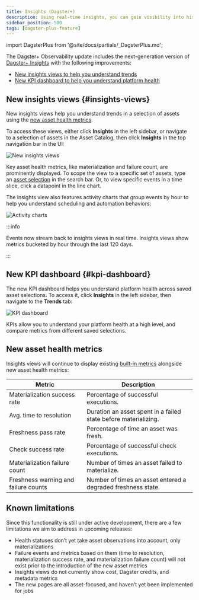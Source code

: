 ```yaml
---
title: Insights (Dagster+)
description: Using real-time insights, you can gain visibility into historical asset health and usage metrics in Dagster+.
sidebar_position: 500
tags: [dagster-plus-feature]
---
```


import DagsterPlus from '@site/docs/partials/\_DagsterPlus.md';

<DagsterPlus />

The Dagster+ Observability update includes the next-generation version of [Dagster+ Insights](/guides/log-debug/insights) with the following improvements:

- [New insights views to help you understand trends](#insights-views)
- [New KPI dashboard to help you understand platform health](#kpi-dashboard)

## New insights views \{#insights-views}

New insights views help you understand trends in a selection of assets using the [new asset health metrics](#new-asset-health-metrics).

To access these views, either click **Insights** in the left sidebar, or navigate to a selection of assets in the Asset Catalog, then click **Insights** in the top navigation bar in the UI:

![New insights views](/images/guides/operate/insights_v2/insights_ui.png)

Key asset health metrics, like materialization and failure count, are prominently displayed. To scope the view to a specific set of assets, type an [asset selection](/guides/build/assets/asset-selection-syntax/reference) in the search bar. Or, to view specific events in a time slice, click a datapoint in the line chart.

The insights view also features activity charts that group events by hour to help you understand scheduling and automation behaviors:

![Activity charts](/images/guides/operate/insights_v2/activity_charts.png)

:::info

Events now stream back to insights views in real time. Insights views show metrics bucketed by hour through the last 120 days.

:::

## New KPI dashboard \{#kpi-dashboard}

The new KPI dashboard helps you understand platform health across saved asset selections. To access it, click **Insights** in the left sidebar, then navigate to the **Trends** tab:

![KPI dashboard](/images/guides/operate/insights_v2/kpis.png)

KPIs allow you to understand your platform health at a high level, and compare metrics from different saved selections.

## New asset health metrics

Insights views will continue to display existing [built-in metrics](/guides/log-debug/insights#built-in-metrics) alongside new asset health metrics:

| Metric                               | Description                                                     |
| ------------------------------------ | --------------------------------------------------------------- |
| Materialization success rate         | Percentage of successful executions.                            |
| Avg. time to resolution              | Duration an asset spent in a failed state before materializing. |
| Freshness pass rate                  | Percentage of time an asset was fresh.                          |
| Check success rate                   | Percentage of successful check executions.                      |
| Materialization failure count        | Number of times an asset failed to materialize.                 |
| Freshness warning and failure counts | Number of times an asset entered a degraded freshness state.    |

## Known limitations

Since this functionality is still under active development, there are a few limitations we aim to address in upcoming releases:

- Health statuses don’t yet take asset observations into account, only materializations
- Failure events and metrics based on them (time to resolution, materialization success rate, and materialization failure count) will not exist prior to the introduction of the new asset metrics
- Insights views do not currently show cost, Dagster credits, and metadata metrics
- The new pages are all asset-focused, and haven’t yet been implemented for jobs
